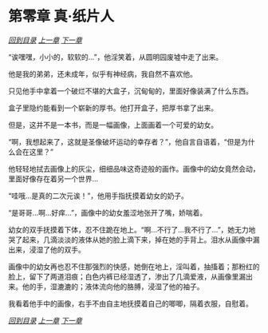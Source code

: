 # 第零章 真·纸片人

_[回到目录](README.md) [上一章](0.md) [下一章](1.md)_

“诶嘿嘿，小小的，软软的...”，他淫笑着，从圆明园废墟中走了出来。

他是我的弟弟，还未成年，似乎有神经病，我自然不喜欢他。

只见他手中拿着一个破烂不堪的大盒子，沉甸甸的，里面好像装满了什么东西。

盒子里隐约能看到一个崭新的厚书。他打开盒子，把厚书拿了出来。

但是，这并不是一本书，而是一幅画像，上面画着一个可爱的幼女。

“啊，我想起来了，这就是圣像破坏运动的幸存者？”，他自言自语着，“但是为什么会在这里？”

他轻轻地拭去画像上的灰尘，细细品味这奇迹般的画作。画像中的幼女竟然会动，里面好像存在着另一个世界...

“哇哦...是真的二次元诶！”，他用手指抚摸着幼女的奶子。

“是哥哥...啊...好痒...”，画像中的幼女羞涩地张开了嘴，娇喘着。

幼女的双手抚摸着下体，忍不住跪在地上。“啊...不行了...我不行了...”，她无力地哭了起来，几滴淡淡的液体从她的脸上滴下来，掉在她的手背上。泪水从画像中漏出来，浸湿了他的双手。

画像中的幼女再也忍不住那强烈的快感，她倒在地上，淫叫着，抽搐着；那粉红的脸上，留下了两道泪痕；白色内裤已经湿透了，渗出了几滴爱液，从画像里漏出来。他的手，湿漉漉的；液体流向他的胳膊，浸湿了他的袖子。

我看着他手中的画像，右手不由自主地抚摸着自己的唧唧，隔着衣服，自慰着。

_[回到目录](README.md) [上一章](0.md) [下一章](1.md)_
